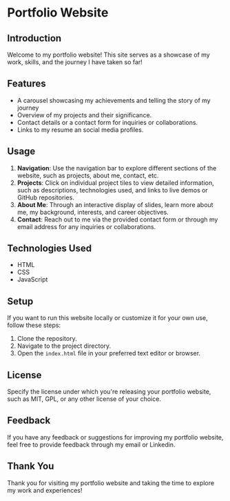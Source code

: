 # Portfolio Website

## Introduction
Welcome to my portfolio website! This site serves as a showcase of my work, skills, and the journey I have taken so far!

## Features
- A carousel showcasing my achievements and telling the story of my journey
- Overview of my projects and their significance.
- Contact details or a contact form for inquiries or collaborations.
- Links to my resume an social media profiles.

## Usage
1. **Navigation**: Use the navigation bar to explore different sections of the website, such as projects, about me, contact, etc.
2. **Projects**: Click on individual project tiles to view detailed information, such as descriptions, technologies used, and links to live demos or GitHub repositories.
3. **About Me**: Through an interactive display of slides, learn more about me, my background, interests, and career objectives.
4. **Contact**: Reach out to me via the provided contact form or through my email address for any inquiries or collaborations.

## Technologies Used
- HTML
- CSS
- JavaScript

## Setup
If you want to run this website locally or customize it for your own use, follow these steps:
1. Clone the repository.
2. Navigate to the project directory.
3. Open the `index.html` file in your preferred text editor or browser.

## License
Specify the license under which you're releasing your portfolio website, such as MIT, GPL, or any other license of your choice.

## Feedback
If you have any feedback or suggestions for improving my portfolio website, feel free to provide feedback through my email or Linkedin.

## Thank You
Thank you for visiting my portfolio website and taking the time to explore my work and experiences!
